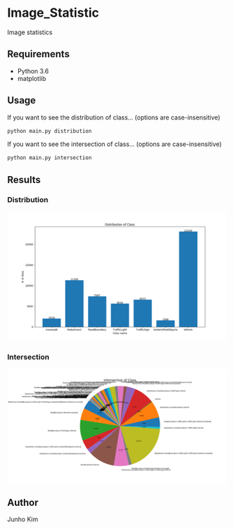 # Image_Statistic
Image statistics


## Requirements
* Python 3.6
* matplotlib

## Usage
If you want to see the distribution of class... (options are case-insensitive)
```bash
python main.py distribution
```

If you want to see the intersection of class... (options are case-insensitive)
```bash
python main.py intersection
```

## Results
### Distribution
![Distribution](./assests/distribution.png)

### Intersection
![Intersection](./assests/intersection.png)

## Author
Junho Kim
